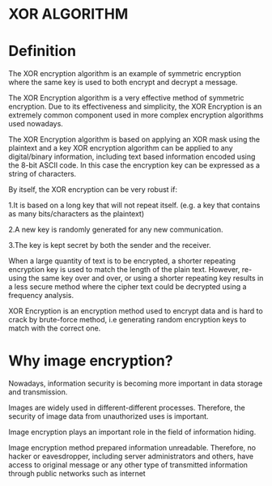 # XOR ALGORITHM

# Definition

The XOR encryption algorithm is an example of symmetric encryption where the same key is used to both encrypt and decrypt a message.

The XOR Encryption algorithm is a very effective method of symmetric encryption. Due to its effectiveness and simplicity, the XOR Encryption is an extremely common component used in more complex encryption algorithms used nowadays.

The XOR Encryption algorithm is based on applying an XOR mask using the plaintext and a key
XOR encryption algorithm can be applied to any digital/binary information, including text based information encoded using the 8-bit ASCII code. In this case the encryption key can be expressed as a string of characters.

By itself, the XOR encryption can be very robust if:

1.It is based on a long key that will not repeat itself. (e.g. a key that contains as many bits/characters as the plaintext)

2.A new key is randomly generated for any new communication.

3.The key is kept secret by both the sender and the receiver.

When a large quantity of text is to be encrypted, a shorter repeating encryption key is used to match the length of the plain text. However, re-using the same key over and over, or using a shorter repeating key results in a less secure method where the cipher text could be decrypted using a frequency analysis.

XOR Encryption is an encryption method used to encrypt data and is hard to crack by brute-force method, i.e generating random encryption keys to match with the correct one. 

# Why image encryption?

Nowadays, information security is becoming more important in data storage and transmission.

Images are widely used in different-different processes. Therefore, the security of image data from unauthorized uses is important.

Image encryption plays an important role in the field of information hiding.

Image encryption method prepared information unreadable. Therefore, no hacker or eavesdropper, including server administrators and others, have access to original message or any other type of transmitted information through public networks such as internet

